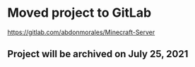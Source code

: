 # Moved project to GitLab
https://gitlab.com/abdonmorales/Minecraft-Server

## Project will be archived on July 25, 2021
